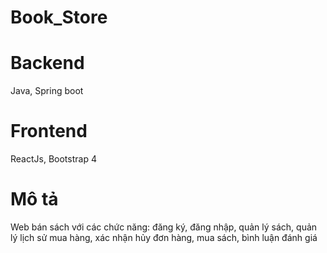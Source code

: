 # Book_Store
# Backend
Java, Spring boot
# Frontend
ReactJs, Bootstrap 4
# Mô tả
Web bán sách với các chức năng: đăng ký, đăng nhập, quản lý sách, quản lý lịch sử mua hàng, xác nhận hủy đơn hàng, mua sách, bình luận đánh giá 
